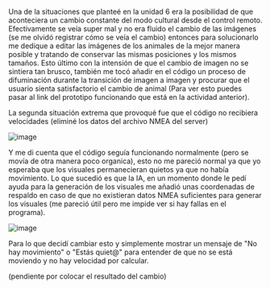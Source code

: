 Una de la situaciones que planteé en la unidad 6 era la posibilidad de que aconteciera un cambio constante del modo cultural desde el control remoto. Efectivamente se veía super mal y no era fluido el cambio de las imágenes (se me olvidó registrar cómo se veía el cambio) entonces para solucionarlo me dedique a editar las imágenes de los animales de la mejor manera posible y tratando de conservar las mismas posiciones y los mismos tamaños. Esto último con la intensión de que el cambio de imagen no se sintiera tan brusco, también me tocó añadir en el código un proceso de difuminación durante la transición de imagen a imagen y procurar que el usuario sienta satisfactorio el cambio de animal (Para ver esto puedes pasar al link del prototipo funcionando que está en la actividad anterior).

La segunda situación extrema que provoqué fue que el código no recibiera velocidades (eliminé los datos del archivo NMEA del server) 

![image](https://github.com/user-attachments/assets/b6dd343a-748a-4b8f-a824-198915020592)

Y me di cuenta que el código seguía funcionando normalmente (pero se movía de otra manera poco organica), esto no me pareció normal ya que yo esperaba que los visuales permanecieran quietos ya que no había movimiento. Lo que sucedió es que la IA, en un momento donde le pedí ayuda para la generación de los visuales me añadió unas coordenadas de respaldo en caso de que no existieran datos NMEA suficientes para generar los visuales (me pareció útil pero me impide ver si hay fallas en el programa). 

![image](https://github.com/user-attachments/assets/8a8098ab-b090-418d-9451-5a9afaa62b67)

Para lo que decidí cambiar esto y simplemente mostrar un mensaje de "No hay movimiento" o "Estás quiet@" para entender de que no se está moviendo y no hay velocidad por calcular. 

(pendiente por colocar el resultado del cambio)

